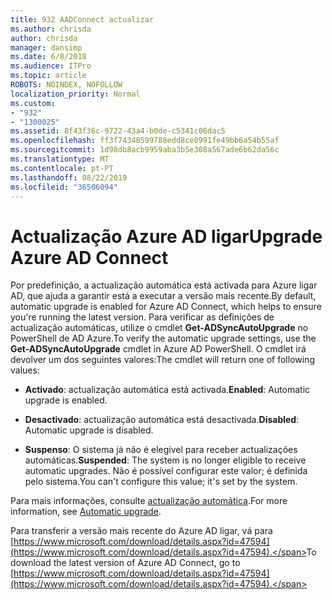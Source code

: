 ```yaml
---
title: 932 AADConnect actualizar
ms.author: chrisda
author: chrisda
manager: dansimp
ms.date: 6/8/2018
ms.audience: ITPro
ms.topic: article
ROBOTS: NOINDEX, NOFOLLOW
localization_priority: Normal
ms.custom:
- "932"
- "1300025"
ms.assetid: 8f43f36c-9722-43a4-b0de-c5341c06dac5
ms.openlocfilehash: ff3f74348599788edd8ce0991fe49bb6a54b55af
ms.sourcegitcommit: 1d98db8acb9959aba3b5e308a567ade6b62da56c
ms.translationtype: MT
ms.contentlocale: pt-PT
ms.lasthandoff: 08/22/2019
ms.locfileid: "36506094"
---
```

# <a name="upgrade-azure-ad-connect"></a><span data-ttu-id="1d205-102">Actualização Azure AD ligar</span><span class="sxs-lookup"><span data-stu-id="1d205-102">Upgrade Azure AD Connect</span></span>

<span data-ttu-id="1d205-103">Por predefinição, a actualização automática está activada para Azure ligar AD, que ajuda a garantir está a executar a versão mais recente.</span><span class="sxs-lookup"><span data-stu-id="1d205-103">By default, automatic upgrade is enabled for Azure AD Connect, which helps to ensure you're running the latest version.</span></span> <span data-ttu-id="1d205-104">Para verificar as definições de actualização automáticas, utilize o cmdlet **Get-ADSyncAutoUpgrade** no PowerShell de AD Azure.</span><span class="sxs-lookup"><span data-stu-id="1d205-104">To verify the automatic upgrade settings, use the **Get-ADSyncAutoUpgrade** cmdlet in Azure AD PowerShell.</span></span> <span data-ttu-id="1d205-105">O cmdlet irá devolver um dos seguintes valores:</span><span class="sxs-lookup"><span data-stu-id="1d205-105">The cmdlet will return one of following values:</span></span>

- <span data-ttu-id="1d205-106">**Activado**: actualização automática está activada.</span><span class="sxs-lookup"><span data-stu-id="1d205-106">**Enabled**: Automatic upgrade is enabled.</span></span>

- <span data-ttu-id="1d205-107">**Desactivado**: actualização automática está desactivada.</span><span class="sxs-lookup"><span data-stu-id="1d205-107">**Disabled**: Automatic upgrade is disabled.</span></span>

- <span data-ttu-id="1d205-108">**Suspenso**: O sistema já não é elegível para receber actualizações automáticas.</span><span class="sxs-lookup"><span data-stu-id="1d205-108">**Suspended**: The system is no longer eligible to receive automatic upgrades.</span></span> <span data-ttu-id="1d205-109">Não é possível configurar este valor; é definida pelo sistema.</span><span class="sxs-lookup"><span data-stu-id="1d205-109">You can't configure this value; it's set by the system.</span></span>

<span data-ttu-id="1d205-110">Para mais informações, consulte [actualização automática](https://docs.microsoft.com/azure/active-directory/connect/active-directory-aadconnect-feature-automatic-upgrade).</span><span class="sxs-lookup"><span data-stu-id="1d205-110">For more information, see [Automatic upgrade](https://docs.microsoft.com/azure/active-directory/connect/active-directory-aadconnect-feature-automatic-upgrade).</span></span>

<span data-ttu-id="1d205-111">Para transferir a versão mais recente do Azure AD ligar, vá para [https://www.microsoft.com/download/details.aspx?id=47594](https://www.microsoft.com/download/details.aspx?id=47594).</span><span class="sxs-lookup"><span data-stu-id="1d205-111">To download the latest version of Azure AD Connect, go to [https://www.microsoft.com/download/details.aspx?id=47594](https://www.microsoft.com/download/details.aspx?id=47594).</span></span>
